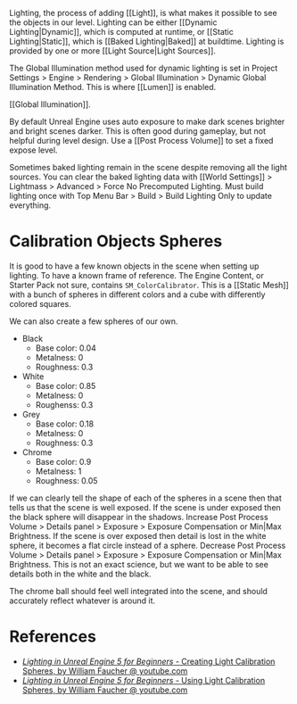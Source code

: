 Lighting, the process of adding [[Light]], is what makes it possible to see the objects in our level.
Lighting can be either [[Dynamic Lighting|Dynamic]], which is computed at runtime, or [[Static Lighting|Static]], which is [[Baked Lighting|Baked]] at buildtime.
Lighting is provided by one or more [[Light Source|Light Sources]].

The Global Illumination method used for dynamic lighting is set in Project Settings > Engine > Rendering > Global Illumination > Dynamic Global Illumination Method.
This is where [[Lumen]] is enabled.

[[Global Illumination]].

By default Unreal Engine uses auto exposure to make dark scenes brighter and bright scenes darker.
This is often good during gameplay, but not helpful during level design.
Use a [[Post Process Volume]] to set a fixed expose level.

Sometimes baked lighting remain in the scene despite removing all the light sources.
You can clear the baked lighting data with [[World Settings]] > Lightmass > Advanced > Force No Precomputed Lighting.
Must build lighting once with Top Menu Bar > Build > Build Lighting Only to update everything.


# Calibration Objects Spheres
It is good to have a few known objects in the scene when setting up lighting.
To have a known frame of reference.
The Engine Content, or Starter Pack not sure, contains `SM_ColorCalibrator`.
This is a [[Static Mesh]] with a bunch of spheres in different colors and a cube with differently colored squares.

We can also create a few spheres of our own.
- Black
	- Base color: 0.04
	- Metalness: 0
	- Roughness: 0.3
- White
	- Base color: 0.85
	- Metalness: 0
	- Roughenss: 0.3
- Grey
	- Base color: 0.18
	- Metalness: 0
	- Roughness: 0.3
- Chrome
	- Base color: 0.9
	- Metalness: 1
	- Roughness: 0.05

If we can clearly tell the shape of each of the spheres in a scene then that tells us that the scene is well exposed.
If the scene is under exposed then the black sphere will disappear in the shadows.
Increase Post Process Volume > Details panel > Exposure > Exposure Compensation or Min|Max Brightness.
If the scene is over exposed then detail is lost in the white sphere, it becomes a flat circle instead of a sphere.
Decrease Post Process Volume > Details panel > Exposure > Exposure Compensation or Min|Max Brightness.
This is not an exact science, but we want to be able to see details both in the white and the black.

The chrome ball should feel well integrated into the scene, and should accurately reflect whatever is around it.

# References

- [_Lighting in Unreal Engine 5 for Beginners_ - Creating Light Calibration Spheres, by William Faucher @ youtube.com](https://youtu.be/fSbBsXbjxPo?t=968)
- [_Lighting in Unreal Engine 5 for Beginners_ - Using Light Calibration Spheres, by William Faucher @ youtube.com](https://youtu.be/fSbBsXbjxPo?t=2251)
